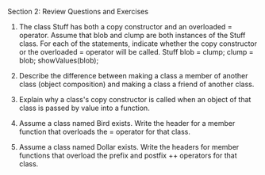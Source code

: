 Section 2: Review Questions and Exercises

1. The class Stuff has both a copy constructor and an overloaded = operator. Assume that blob and clump are both instances of the Stuff class. For each of the statements, indicate whether the copy constructor or the overloaded = operator will be called.
   Stuff blob = clump;
   clump = blob;
   showValues(blob);

2. Describe the difference between making a class a member of another class (object composition) and making a class a friend of another class.

3. Explain why a class's copy constructor is called when an object of that class is passed by value into a function.

4. Assume a class named Bird exists. Write the header for a member function that overloads the = operator for that class.

5. Assume a class named Dollar exists. Write the headers for member functions that overload the prefix and postfix ++ operators for that class.
